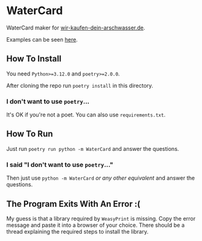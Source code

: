 # WaterCard
WaterCard maker for [wir-kaufen-dein-arschwasser.de](https://wir-kaufen-dein-arschwasser.de).

Examples can be seen [here](https://wir-kaufen-dein-arschwasser.de/WaterCard/).


## How To Install

You need `Python>=3.12.0` and `poetry>=2.0.0`.

After cloning the repo run `poetry install` in this directory.

### I don't want to use `poetry`...
It's OK if you're not a poet.
You can also use `requirements.txt`.


## How To Run

Just run `poetry run python -m WaterCard` and answer the questions.

### I said "I don't want to use `poetry`..."
Then just use `python -m WaterCard` *or any other equivalent* and answer the questions.


## The Program Exits With An Error :(

My guess is that a library required by `WeasyPrint` is missing.
Copy the error message and paste it into a browser of your choice.
There should be a thread explaining the required steps to install the library.
